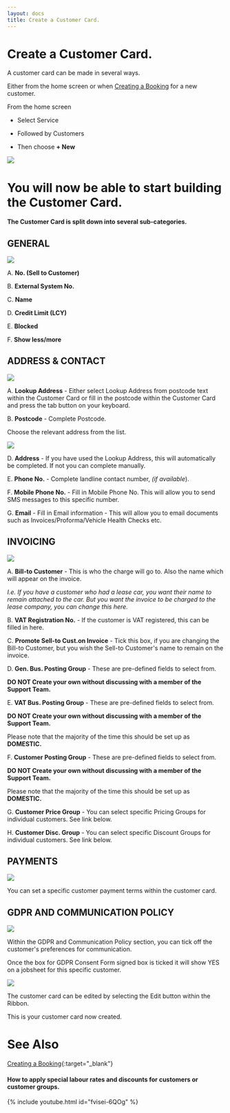 ```yaml
---
layout: docs
title: Create a Customer Card.
---
```


#   Create a Customer Card. 

A customer card can be made in several ways.

Either from the home screen or when [Creating a Booking](docs/garagehive-create-a-booking.html "Creating a Booking") for a new customer. 

From the home screen 

*   Select Service 

*   Followed by Customers 

*   Then choose **+ New**

![](media/garagehive-create-a-customer-card1.png)

#   You will now be able to start building the Customer Card. 

####    The Customer Card is split down into several sub-categories. 

##  GENERAL 

![](media/garagehive-create-a-customer-card3.png)

A.  **No. (Sell to Customer)** 

B.  **External System No.**

C.  **Name**

D.  **Credit Limit (LCY)**

E.  **Blocked**

F.  **Show less/more** 

##  ADDRESS & CONTACT 

![](media/garagehive-create-a-customer-card4.png)

A.  **Lookup Address** - Either select Lookup Address from postcode text within the Customer Card or fill in the postcode within the Customer Card and press the tab button on your keyboard.  

B.  **Postcode** - Complete Postcode. 

Choose the relevant address from the list. 

![](media/garagehive-create-a-customer-card5.png)

D.  **Address** - If you have used the Lookup Address, this will automatically be completed. If not you can complete manually. 

E.  **Phone No.** - Complete landline contact number, *(if available*).

F.  **Mobile Phone No.** - Fill in Mobile Phone No. This will allow you to send SMS messages to this specific number. 

G.  **Email** - Fill in Email information - This will allow you to email documents such as Invoices/Proforma/Vehicle Health Checks etc. 

##  INVOICING 

![](media/garagehive-create-a-customer-card6.png)

A. **Bill-to Customer** - This is who the charge will go to. Also the name which will appear on the invoice.

*I.e. If you have a customer who had a lease car, you want their name to remain attached to the car. But you want the invoice to be charged to the lease company, you can change this here.*  


B.  **VAT Registration No.** - If the customer is VAT registered, this can be filled in here. 

C.  **Promote Sell-to Cust.on Invoice** - Tick this box, if you are changing the Bill-to Customer, but you wish the Sell-to Customer's name to remain on the invoice. 

D.  **Gen. Bus. Posting Group** - These are pre-defined fields to select from. 

**DO NOT Create your own without discussing with a member of the Support Team.**  

E.  **VAT Bus. Posting Group** - These are pre-defined fields to select from. 

**DO NOT Create your own without discussing with a member of the Support Team.**  

Please note that the majority of the time this should be set up as **DOMESTIC.**

F.  **Customer Posting Group** - These are pre-defined fields to select from. 

**DO NOT Create your own without discussing with a member of the Support Team.**  

Please note that the majority of the time this should be set up as **DOMESTIC.**

G.  **Customer Price Group** - You can select specific Pricing Groups for individual customers. See link below. 

H.  **Customer Disc. Group** - You can select specific Discount Groups for individual customers. See link below. 

##  PAYMENTS

![](media/garagehive-create-a-customer-card7.png)

You can set a specific customer payment terms within the customer card. 

## GDPR AND COMMUNICATION POLICY 

![](media/garagehive-create-a-customer-card10.png)

Within the GDPR and Communication Policy section, you can tick off the customer's preferences for communication. 

Once the box for GDPR Consent Form signed box is ticked it will show YES on a jobsheet for this specific customer.  

![](media/garagehive-create-a-customer-card11.png)

The customer card can be edited by selecting the Edit button within the Ribbon. 

This is your customer card now created. 

#   See Also

 [Creating a Booking](https://docs.garagehive.co.uk/docs/garagehive-create-a-booking.html "Creating a Booking"){:target="_blank"} 

 ####   How to apply special labour rates and discounts for customers or customer groups. 

 {% include youtube.html id="fvisei-6QOg" %}


